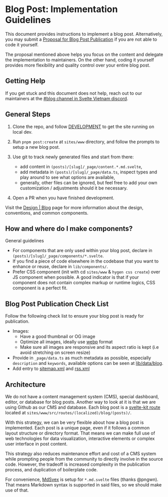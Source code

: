 # Blog Post: Implementation Guidelines

This document provides instructions to implement a blog post. Alternatively,
you may submit a [Proposal for Blog Post Publication](https://github.com/sveltevietnam/sveltevietnam.dev/issues/new/choose)
if you are not able to code it yourself.

The proposal mentioned above helps you focus on the content and delegate the implementation to maintainers. On the other hand, coding it yourself provides more flexibility and quality control over your entire blog post.

## Getting Help

If you get stuck and this document does not help, reach out to our maintainers at the [#blog channel in Svelte Vietnam discord](https://discord.com/channels/1066621936546877450/1140975328781676616).

## General Steps

1. Clone the repo, and follow [DEVELOPMENT](./DEVELOPMENT.md) to get the site running on local dev.
2. Run `pnpm post:create` at `sites/www` directory, and follow the prompts to setup a new blog post.
3. Use git to track newly generated files and start from there:

   - add content in `(posts)/[slug]/_page/content.*.md.svelte`,
   - add metadata in `(posts)/[slug]/_page/data.ts`, inspect types and play around to see what options are available,
   - generally, other files can be ignored, but feel free to add your own customization / adjustments should it be necessary.

4. Open a PR when you have finished development.

Visit the [Design | Blog](https://www.sveltevietnam.dev/design/blog) page for more information about the design, conventions, and common components.

## How and where do I make components?

General guidelines

- For components that are only used within your blog post, declare in `(posts)/[slug]/_page/components/*.svelte`.
- If you find a piece of code elsewhere in the codebase that you want to enhance or reuse, declare in `lib/components/`.
- Prefer CSS component (init with cd `sites/www` & `hygen css create`) over JS component when possible. A good indicator is that if your component does not contain complex markup or runtime logics, CSS component is a perfect fit.

## Blog Post Publication Check List

Follow the following check list to ensure your blog post is ready for publication.

- Images:
  - Have a good thumbnail or OG image
  - Optimize all images, ideally use [webp](https://developers.google.com/speed/webp) format
  - Make sure all images are responsive and its aspect ratio is kept (i.e avoid stretching on screen resize)
- Provide in `_page/data.ts` as much metadata as possible, especially `description` and `keywords`, available options can be seen at [lib/data/blog](../sites/www/src/lib/data/blog/index.ts).
- Add entry to [sitemap.xml](<../sites/www/src/routes/(api)/sitemap.xml/+server.ts>) and [rss.xml](<../sites/www/src/routes/(api)/rss.xml/+server.ts>)

## Architecture

We do not have a content management system (CMS), special dashboard, editor, or database for blog posts. Another way to look at it is that we are using Github as our CMS and database. Each blog post is a [svelte-kit route](https://kit.svelte.dev/docs/routing#page) located at `sites/www/src/routes/(localized)/blog/(posts)/`.

With this strategy, we can be very flexible about how a blog post is implemented. Each post is a unique page, even if it follows a common layout structure or directory format. That means we can make full use of web technologies for data visualization, interactive elements or complex user interface in post content.

This strategy also reduces maintenance effort and cost of a CMS system while prompting people from the community to directly involve in the source code. However, the tradeoff is increased complexity in the publication process, and duplication of boilerplate code.

For convenience, [MdSvex](https://mdsvex.pngwn.io/) is setup for `*.md.svelte` files (thanks @pngwn). That means Markdown syntax is supported in said files, so we should make use of that.
